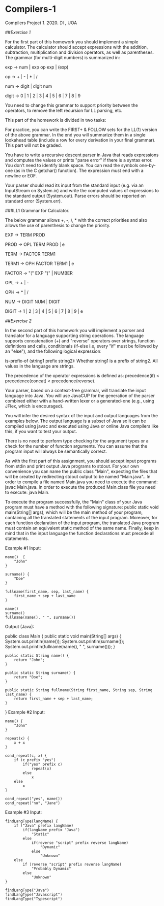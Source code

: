 # Compilers-1
Compilers Project 1. 2020. DI , UOA

##*Exercise 1* 

For the first part of this homework you should implement a simple calculator. The calculator should accept expressions with the addition, subtraction, multiplication and division operators, as well as parentheses. The grammar (for multi-digit numbers) is summarized in:

exp -> num | exp op exp | (exp)

op -> + | - | * | /

num -> digit | digit num

digit -> 0 | 1 | 2 | 3 | 4 | 5 | 6 | 7 | 8 | 9

You need to change this grammar to support priority between the operators, to remove the left recursion for LL parsing, etc.

This part of the homework is divided in two tasks:

For practice, you can write the FIRST+ & FOLLOW sets for the LL(1) version of the above grammar. In the end you will summarize them in a single lookahead table (include a row for every derivation in your final grammar). This part will not be graded.

You have to write a recursive descent parser in Java that reads expressions and computes the values or prints "parse error" if there is a syntax error. You don't need to identify blank space. You can read the symbols one-by-one (as in the C getchar() function). The expression must end with a newline or EOF.

Your parser should read its input from the standard input (e.g. via an InputStream on System.in) and write the computed values of expressions to the standard output (System.out). Parse errors should be reported on standard error (System.err).

###LL1 Grammar for Calculator.

The below grammar allows +, -, /, * with the correct priorities and also allows the use of parenthesis to change the priority.  


EXP -> TERM PROD

PROD -> OPL TERM PROD | e

TERM -> FACTOR TERM1

TERM1 -> OPH FACTOR TERM1 | e

FACTOR -> "(" EXP ")" | NUMBER

OPL -> + | -

OPH -> * | /

NUM -> DIGIT NUM | DIGIT

DIGIT -> 1 | 2 | 3 | 4 | 5 | 6 | 7 | 8 | 9 | e


##*Exercise 2*

In the second part of this homework you will implement a parser and translator for a language supporting string operations. The language supports concatenation (+) and "reverse" operators over strings, function definitions and calls, conditionals (if-else i.e, every "if" must be followed by an "else"), and the following logical expression:

is-prefix-of (string1 prefix string2): Whether string1 is a prefix of string2.
All values in the language are strings.

The precedence of the operator expressions is defined as: precedence(if) < precedence(concat) < precedence(reverse).

Your parser, based on a context-free grammar, will translate the input language into Java. You will use JavaCUP for the generation of the parser combined either with a hand-written lexer or a generated-one (e.g., using JFlex, which is encouraged).

You will infer the desired syntax of the input and output languages from the examples below. The output language is a subset of Java so it can be compiled using javac and executed using Java or online Java compilers like this, if you want to test your output.

There is no need to perform type checking for the argument types or a check for the number of function arguments. You can assume that the program input will always be semantically correct.

As with the first part of this assignment, you should accept input programs from stdin and print output Java programs to stdout. For your own convenience you can name the public class "Main", expecting the files that will be created by redirecting stdout output to be named "Main.java".. In order to compile a file named Main.java you need to execute the command: javac Main.java. In order to execute the produced Main.class file you need to execute: java Main.

To execute the program successfully, the "Main" class of your Java program must have a method with the following signature: public static void main(String[] args), which will be the main method of your program, containing all the translated statements of the input program. Moreover, for each function declaration of the input program, the translated Java program must contain an equivalent static method of the same name. Finally, keep in mind that in the input language the function declarations must precede all statements.

Example #1
Input:

    name()  {
        "John"
    }

    surname() {
        "Doe"
    }

    fullname(first_name, sep, last_name) {
        first_name + sep + last_name
    }

    name()
    surname()
    fullname(name(), " ", surname())
Output (Java):

public class Main {
    public static void main(String[] args) {
        System.out.println(name());
        System.out.println(surname());
        System.out.println(fullname(name(), " ", surname()));
    }

    public static String name() {
        return "John";
    }

    public static String surname() {
        return "Doe";
    }

    public static String fullname(String first_name, String sep, String last_name) {
        return first_name + sep + last_name;
    }
}
Example #2
Input:

    name() {
        "John"
    }

    repeat(x) {
        x + x
    }

    cond_repeat(c, x) {
        if (c prefix "yes")
            if("yes" prefix c)
                repeat(x)
            else
                x
        else
            x
    }

    cond_repeat("yes", name())
    cond_repeat("no", "Jane")
Example #3
Input:

    findLangType(langName) {
        if ("Java" prefix langName)
            if(langName prefix "Java")
                "Static"
            else
                if(reverse "script" prefix reverse langName)
                    "Dynamic"
                else
                    "Unknown"
        else
            if (reverse "script" prefix reverse langName)
                "Probably Dynamic"
            else
                "Unknown"
    }

    findLangType("Java")
    findLangType("Javascript")
    findLangType("Typescript") 
